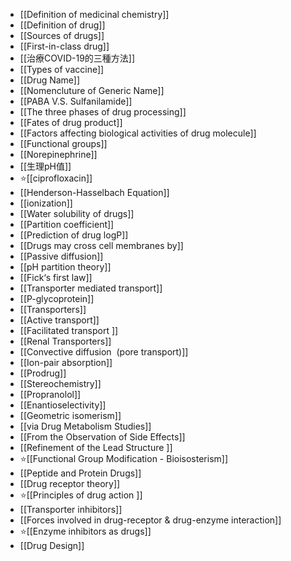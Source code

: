 - [[Definition of medicinal chemistry]] 
- [[Definition of drug]]
- [[Sources of drugs]]
- [[First-in-class drug]]
- [[治療COVID-19的三種方法]]
- [[Types of vaccine]]
- [[Drug Name]]
- [[Nomencluture of Generic Name]]
- [[PABA V.S. Sulfanilamide]]
- [[The three phases of drug processing]]
- [[Fates of drug product​]]
- [[Factors affecting biological activities of drug molecule]]
- [[Functional groups]]
- [[Norepinephrine]]
- [[生理pH值]]
- ⭐[[ciprofloxacin]]
- [[Henderson-Hasselbach Equation]]
- [[ionization]]
- [[Water solubility of drugs​]]
- [[Partition coefficient]]
- [[Prediction of drug logP​]]
- [[Drugs may cross cell membranes by]]
- [[Passive diffusion​]]
- [[pH partition theory​]]
- [[Fick‘s first law]]
- [[Transporter mediated transport]]
- [[P-glycoprotein]]
- [[Transporters]]
- [[Active transport​]]
- [[Facilitated transport ​]]
- [[Renal Transporters​]]
- [[Convective diffusion ​ (pore transport)​]]
- [[Ion-pair absorption]]
- [[Prodrug]]
- [[Stereochemistry]]
- [[Propranolol]]
- [[Enantioselectivity]]
- [[Geometric isomerism]]
- [[via Drug Metabolism Studies]]
- [[From the Observation of Side Effects]]
- [[Refinement of the Lead Structure ​]]
- ⭐[[Functional Group Modification -  Bioisosterism]]
- [[Peptide and Protein Drugs​]]
- [[Drug receptor theory]]
- ⭐[[Principles of drug action ​]]
- [[Transporter inhibitors]]
- [[Forces involved in drug-receptor & drug-enzyme interaction]]
- ⭐[[Enzyme inhibitors as drugs​]]
- [[Drug Design]]
